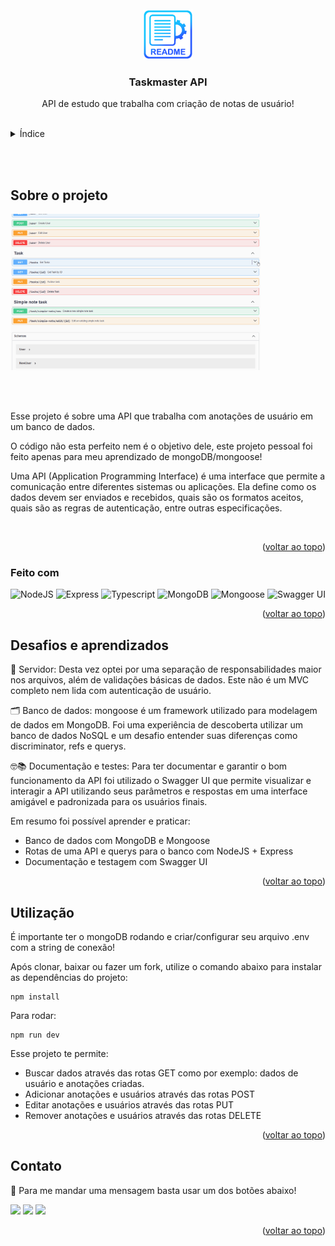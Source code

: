 <br>
<a name="readme-top"></a>

<br />
<div align="center">
  <a href="https://github.com/edilan-ribeiro/taskmaster-study">
    <img src="./public/logo.png" alt="Logo" width="80" height="80">
  </a>

<h3 align="center">Taskmaster API</h3>

  <p align="center">
    API de estudo que trabalha com criação de notas de usuário!
  </p>
  
</div>

<br>

<details>
  <summary>Índice</summary>
  <ol>
    <li>
      <a href="#sobre-o-projeto">Sobre o projeto</a>
      <ul>
        <li><a href="#feito-com">Feito com</a></li>
        <li><a href="#desafios-e-aprendizados">Desafios e aprendizados</a></li>
        </ul>
    </li>
    <li><a href="#utilização">Utilização</a></li>
    <li><a href="#contato">Contato</a></li>
  </ol>
</details>

<br><br>
## Sobre o projeto

 <img src="./public/desktop.gif" alt="imagem do swagger com a API online" width="400" height="250">


<br><br>

Esse projeto é sobre uma API que trabalha com anotações de usuário em um banco de dados.

O código não esta perfeito nem é o objetivo dele, este projeto pessoal foi feito apenas para meu aprendizado de mongoDB/mongoose!

Uma API (Application Programming Interface) é uma interface que permite a comunicação entre diferentes sistemas ou aplicações.
Ela define como os dados devem ser enviados e recebidos, quais são os formatos aceitos, quais são as regras de autenticação, entre outras especificações. 

<br>



<p align="right">(<a href="#readme-top">voltar ao topo</a>)</p>



### Feito com

<div align="center">

![NodeJS](https://img.shields.io/badge/node.js-20232a.svg?style=for-the-badge&logo=node.js&logoColor=%237CFC00)
![Express](https://img.shields.io/badge/express-20232a.svg?style=for-the-badge&logo=express&logoColor=white)
![Typescript](https://img.shields.io/badge/typescript-20232a.svg?style=for-the-badge&logo=typescript)
![MongoDB](https://img.shields.io/badge/MongoDB-47A248.svg?style=for-the-badge&logo=MongoDB&logoColor=white)
![Mongoose](https://img.shields.io/badge/Mongoose-880000.svg?style=for-the-badge&logo=Mongoose&logoColor=white)
![Swagger UI](https://img.shields.io/badge/swagger-20232a.svg?style=for-the-badge&logo=swagger&logoColor=85EA2D)

</div>

<p align="right">(<a href="#readme-top">voltar ao topo</a>)</p>



## Desafios e aprendizados

🧰 Servidor: Desta vez optei por uma separação de responsabilidades maior nos arquivos, além de validações básicas de dados. Este não é um MVC completo nem lida com autenticação de usuário.

🗂 Banco de dados: mongoose é um framework utilizado para modelagem de dados em MongoDB. Foi uma experiência de descoberta utilizar um banco de dados NoSQL e um desafio entender suas diferenças como discriminator, refs e querys.

🤓📚 Documentação e testes: Para ter documentar e garantir o bom funcionamento da API foi utilizado o Swagger UI que permite visualizar e interagir a API utilizando seus parâmetros e respostas em uma interface amigável e padronizada para os usuários finais.


Em resumo foi possível aprender e praticar:
 - Banco de dados com MongoDB e Mongoose
 - Rotas de uma API e querys para o banco com NodeJS + Express
 - Documentação e testagem com Swagger UI


 <p align="right">(<a href="#readme-top">voltar ao topo</a>)</p>

## Utilização

É importante ter o mongoDB rodando e criar/configurar seu arquivo .env com a string de conexão!

Após clonar, baixar ou fazer um fork, utilize o comando abaixo para instalar as dependências do projeto:

```shell
npm install
```

Para rodar:

```shell
npm run dev
```

Esse projeto te permite:
- Buscar dados através das rotas GET como por exemplo: dados de usuário e anotações criadas.
- Adicionar anotações e usuários através das rotas POST
- Editar anotações e usuários através das rotas PUT
- Remover anotações e usuários através das rotas DELETE

<p align="right">(<a href="#readme-top">voltar ao topo</a>)</p>

## Contato

💌 Para me mandar uma mensagem basta usar um dos botões abaixo!<br>

  <a href = "mailto:edilanbusiness@gmail.com" target="_blank"><img src="https://img.shields.io/badge/-gmail-333333?style=flat&logo=gmail&logoColor=EA4335" height="25"></a>
  <a href="https://www.linkedin.com/in/edilan-ribeiro-santos" target="_blank"><img src="https://img.shields.io/badge/-linkedin-333333?style=flat&logo=linkedin&logoColor=0A66C2" height="25"></a> 
  <a href="https://whatsa.me/5561983769634/?t=Ol%C3%A1,%20vim%20atrav%C3%A9s%20do%20seu%20GitHub!" target="_blank">
  <img src="https://img.shields.io/badge/-whatsapp-333333?style=flat&logo=whatsapp&logoColor=25D366" height="25"></a>



<p align="right">(<a href="#readme-top">voltar ao topo</a>)</p>
